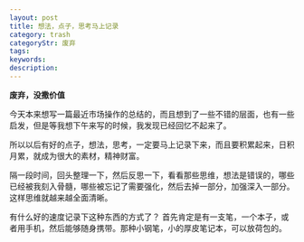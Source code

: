 ```yaml
---
layout: post
title: 想法，点子，思考马上记录
category: trash
categoryStr: 废弃
tags: 
keywords: 
description: 
---
```


**废弃，没撒价值**

今天本来想写一篇最近市场操作的总结的，而且想到了一些不错的层面，也有一些启发，但是等我想下午来写的时候，我发现已经回忆不起来了。

所以以后有好的点子，想法，思考，一定要马上记录下来，而且要积累起来，日积月累，就成为很大的素材，精神财富。

隔一段时间，回头整理一下，然后反思一下，看看那些思维，想法是错误的，哪些已经被我刻入骨髓，哪些被忘记了需要强化，然后去掉一部分，加强深入一部分。
这样思维就越来越全面清晰。

有什么好的速度记录下这种东西的方式了？
首先肯定是有一支笔，一个本子，或者用手机，然后能够随身携带。那种小钢笔，小的厚皮笔记本，可以放荷包的。

